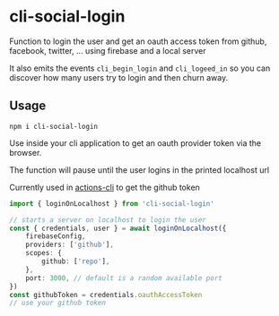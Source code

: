 # cli-social-login

Function to login the user and get an oauth access token from github, facebook, twitter, ... using firebase and a local server

It also emits the events `cli_begin_login` and `cli_logeed_in` so you can discover how many users try to login and then churn away.

## Usage

```
npm i cli-social-login
```

Use inside your cli application to get an oauth provider token via the browser.

The function will pause until the user logins in the printed localhost url

Currently used in [actions-cli](https://github.com/remorses/actions-cli) to get the github token

```ts
import { loginOnLocalhost } from 'cli-social-login'

// starts a server on localhost to login the user
const { credentials, user } = await loginOnLocalhost({
    firebaseConfig,
    providers: ['github'],
    scopes: {
        github: ['repo'],
    },
    port: 3000, // default is a random available port
})
const githubToken = credentials.oauthAccessToken
// use your github token
```
